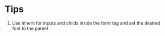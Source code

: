 # Tips

1. Use inherit for inputs and childs inside the form tag and set the desired font to the parent
